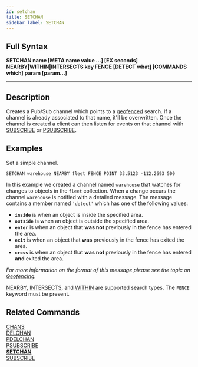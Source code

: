 ```yaml
---
id: setchan
title: SETCHAN
sidebar_label: SETCHAN
---
```


## Full Syntax

**SETCHAN  name [META name value ...] [EX seconds] NEARBY|WITHIN|INTERSECTS key FENCE [DETECT what] [COMMANDS which] param [param...]**

---

## Description

Creates a Pub/Sub channel which points to a [geofenced](/topics/geofencing) search. If a channel is already associated to that name, it'll be overwritten. Once the channel is created a client can then listen for events on that channel with [SUBSCRIBE](/commands/subscribe) or [PSUBSCRIBE](/commands/psubscribe).

## Examples

Set a simple channel.

```tile38
SETCHAN warehouse NEARBY fleet FENCE POINT 33.5123 -112.2693 500
```

In this example we created a channel named `warehouse` that watches for changes to objects in the `fleet` collection. When a change occurs the channel `warehouse` is notified with a detailed message. The message contains a member named `'detect'` which has one of the following values:

- **`inside`** is when an object is inside the specified area.
- **`outside`** is when an object is outside the specified area.
- **`enter`** is when an object that **was not** previously in the fence has entered the area.
- **`exit`** is when an object that **was** previously in the fence has exited the area.
- **`cross`** is when an object that **was not** previously in the fence has entered **and** exited the area.

*For more information on the format of this message please see the topic on [Geofencing](/topics/geofencing).*

[NEARBY](/commands/nearby), [INTERSECTS](/commands/intersects), and [WITHIN](/commands/within) are supported search types. The `FENCE` keyword must be present.

## Related Commands

[CHANS](chans.html)<br>
[DELCHAN](delchan.html)<br>
[PDELCHAN](pdelchan.html)<br>
[PSUBSCRIBE](psubscribe.html)<br>
**[SETCHAN](setchan.html)**<br>
[SUBSCRIBE](subscribe.html)<br>